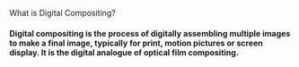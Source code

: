 What is Digital Compositing?

#### Digital compositing is the process of digitally assembling multiple images to make a final image, typically for print, motion pictures or screen display. It is the digital analogue of optical film compositing.
